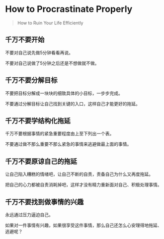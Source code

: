 # How to Procrastinate Properly

> How to Ruin Your Life Efficiently

## 千万不要开始

不要对自己说先做5分钟看看再说。

不要对自己说做了5分钟之后还是不想做就不做。


## 千万不要分解目标

不要把目标分解成一块块的细致具体的小目标，一步步完成。

不要通过分解目标让自己找到关键的入口，这样自己才能更好的拖延。


## 千万不要学结构化拖延

千万不要根据事情的紧急重要程度由上至下列出一个表。

不要通过做不那么重要不那么紧急的事情来逃避做最上面的事情。


## 千万不要原谅自己的拖延

让自己陷入糟糕的情绪吧，让自己不断的自责，责备自己为什么又再度拖延。

把自己的心力都被自责消耗掉吧，这样才没有精力重新面对自己、积极处理事情。



## 千万不要找到做事情的兴趣

永远通过压力逼迫自己。

如果对一件事情有兴趣，如果很享受这件事情，那么自己还怎么心安理得地拖延、逃避呢？